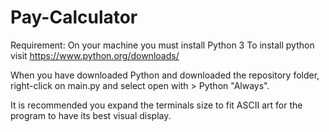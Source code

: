 # Pay-Calculator

Requirement:
On your machine you must install Python 3
To install python visit https://www.python.org/downloads/

When you have downloaded Python and downloaded the repository folder, right-click on main.py and select open with > Python "Always".

It is recommended you expand the terminals size to fit ASCII art for the program to have its best visual display.
